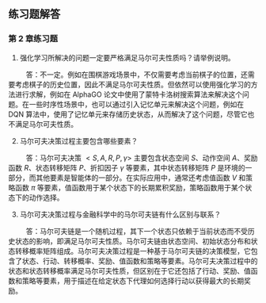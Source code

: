 ## 练习题解答

### 第 2 章练习题

1. 强化学习所解决的问题一定要严格满足马尔可夫性质吗？请举例说明。

$\qquad$ 答：不一定。例如在围棋游戏场景中，不仅需要考虑当前棋子的位置，还需要考虑棋子的历史位置，因此不满足马尔可夫性质。但依然可以使用强化学习的方法进行求解，例如在 $\text{AlphaGO}$ 论文中使用了蒙特卡洛树搜索算法来解决这个问题。在一些时序性场景中，也可以通过引入记忆单元来解决这个问题，例如在 $\text{DQN}$ 算法中，使用了记忆单元来存储历史状态，从而解决了这个问题，尽管它也不满足马尔可夫性质。

2. 马尔可夫决策过程主要包含哪些要素？

$\qquad$ 答：马尔可夫决策 $<S,A,R,P,\gamma>$ 主要包含状态空间 $S$、动作空间 $A$、奖励函数 $R$、状态转移矩阵 $P$、折扣因子 $\gamma$ 等要素，其中状态转移矩阵 $P$ 是环境的一部分，而其他要素是智能体的一部分。在实际应用中，通常还考虑值函数 $V$ 和策略函数 $\pi$ 等要素，值函数用于某个状态下的长期累积奖励，策略函数用于某个状态下的动作选择。

3. 马尔可夫决策过程与金融科学中的马尔可夫链有什么区别与联系？

$\qquad$ 答：马尔可夫链是一个随机过程，其下一个状态只依赖于当前状态而不受历史状态的影响，即满足马尔可夫性质。马尔可夫链由状态空间、初始状态分布和状态转移概率矩阵组成。马尔可夫决策过程是一种基于马尔可夫链的决策模型，它包含了状态、行动、转移概率、奖励、值函数和策略等要素。马尔可夫决策过程中的状态和状态转移概率满足马尔可夫性质，但区别在于它还包括了行动、奖励、值函数和策略等要素，用于描述在给定状态下代理如何选择行动以获得最大的长期奖励。